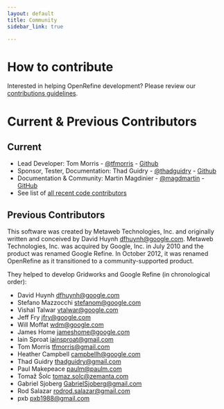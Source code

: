 ```yaml
---
layout: default
title: Community
sidebar_link: true

---
```

<div id="content">
  <h1 id="how-to-contribute">How to contribute</h1>

<p>Interested in helping OpenRefine development? Please review our <a href="https://github.com/OpenRefine/OpenRefine/blob/master/CONTRIBUTING.md">contributions guidelines</a>.</p>

<p><h1> Current &amp; Previous Contributors</h1></p>

<p><h2>Current </h2></p>

<ul>
  <li>Lead Developer: Tom Morris - <a href="https://twitter.com/tfmorris">@tfmorris</a> - <a href="https://github.com/tfmorris">Github</a></li>
  <li>Sponsor, Tester, Documentation: Thad Guidry - <a href="http://twitter.com/thadguidry">@thadguidry</a> - <a href="https://github.com/thadguidry">Github</a></li>
  <li>Documentation &amp; Community: Martin Magdinier - <a href="http://twitter.com/magdmartin">@magdmartin</a> - <a href="https://github.com/magdmartin">GitHub</a></li>
  <li>See list of <a href="https://github.com/OpenRefine/OpenRefine/graphs/contributors">all recent code contributors </a></li>
</ul>

<p><h2>Previous Contributors</h2>
This software was created by Metaweb Technologies, Inc. and originally written and conceived by David Huynh <a href="mailto:dfhuynh@google.com">dfhuynh@google.com</a>. Metaweb Technologies, Inc. was acquired by Google, Inc. in July 2010 and the product was renamed Google Refine. In October 2012, it was renamed OpenRefine as it transitioned to a community-supported product.</p>

<p>They helped to develop Gridworks and Google Refine (in chronological order):</p>

<ul>
  <li>David Huynh <a href="mailto:dfhuynh@google.com">dfhuynh@google.com</a></li>
  <li>Stefano Mazzocchi <a href="mailto:stefanom@google.com">stefanom@google.com</a></li>
  <li>Vishal Talwar <a href="mailto:vtalwar@google.com">vtalwar@google.com</a></li>
  <li>Jeff Fry <a href="mailto:jfry@google.com">jfry@google.com</a></li>
  <li>Will Moffat <a href="mailto:wdm@google.com">wdm@google.com</a></li>
  <li>James Home <a href="mailto:jameshome@google.com">jameshome@google.com</a></li>
  <li>Iain Sproat <a href="mailto:iainsproat@gmail.com">iainsproat@gmail.com</a></li>
  <li>Tom Morris <a href="mailto:tfmorris@gmail.com">tfmorris@gmail.com</a></li>
  <li>Heather Campbell <a href="mailto:campbellh@google.com">campbellh@google.com</a></li>
  <li>Thad Guidry <a href="mailto:thadguidry@gmail.com">thadguidry@gmail.com</a></li>
  <li>Paul Makepeace <a href="mailto:paulm@paulm.com">paulm@paulm.com</a></li>
  <li>Tomaž Šolc <a href="mailto:tomaz.solc@zemanta.com">tomaz.solc@zemanta.com</a></li>
  <li>Gabriel Sjoberg <a href="mailto:GabrielSjoberg@gmail.com">GabrielSjoberg@gmail.com</a></li>
  <li>Rod Salazar <a href="mailto:rodrod.salazar@gmail.com">rodrod.salazar@gmail.com</a></li>
  <li>pxb <a href="mailto:pxb1988@gmail.com">pxb1988@gmail.com</a></li>
</ul>

  </div>
  

